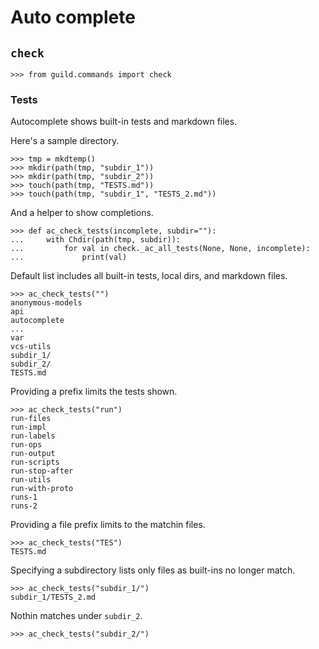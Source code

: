# Auto complete

## `check`

    >>> from guild.commands import check

### Tests

Autocomplete shows built-in tests and markdown files.

Here's a sample directory.

    >>> tmp = mkdtemp()
    >>> mkdir(path(tmp, "subdir_1"))
    >>> mkdir(path(tmp, "subdir_2"))
    >>> touch(path(tmp, "TESTS.md"))
    >>> touch(path(tmp, "subdir_1", "TESTS_2.md"))

And a helper to show completions.

    >>> def ac_check_tests(incomplete, subdir=""):
    ...     with Chdir(path(tmp, subdir)):
    ...         for val in check._ac_all_tests(None, None, incomplete):
    ...             print(val)

Default list includes all built-in tests, local dirs, and markdown files.

    >>> ac_check_tests("")
    anonymous-models
    api
    autocomplete
    ...
    var
    vcs-utils
    subdir_1/
    subdir_2/
    TESTS.md

Providing a prefix limits the tests shown.

    >>> ac_check_tests("run")
    run-files
    run-impl
    run-labels
    run-ops
    run-output
    run-scripts
    run-stop-after
    run-utils
    run-with-proto
    runs-1
    runs-2

Providing a file prefix limits to the matchin files.

    >>> ac_check_tests("TES")
    TESTS.md

Specifying a subdirectory lists only files as built-ins no longer
match.

    >>> ac_check_tests("subdir_1/")
    subdir_1/TESTS_2.md

Nothin matches under `subdir_2`.

    >>> ac_check_tests("subdir_2/")
